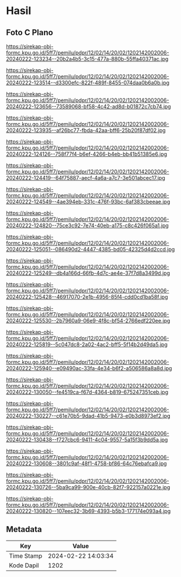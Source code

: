 # Hasil

## Foto C Plano

https://sirekap-obj-formc.kpu.go.id/5ff7/pemilu/pdpr/12/02/14/20/02/1202142002006-20240222-123234--20b2a4b5-3c15-477a-880b-55ffa40371ac.jpg

https://sirekap-obj-formc.kpu.go.id/5ff7/pemilu/pdpr/12/02/14/20/02/1202142002006-20240222-123514--d3300efc-822f-489f-8455-074daa0b6a0b.jpg

https://sirekap-obj-formc.kpu.go.id/5ff7/pemilu/pdpr/12/02/14/20/02/1202142002006-20240222-123656--73589068-bf58-4c42-ad8d-b01872c7cb74.jpg

https://sirekap-obj-formc.kpu.go.id/5ff7/pemilu/pdpr/12/02/14/20/02/1202142002006-20240222-123935--af26bc77-fbda-42aa-bff6-25b20f87df02.jpg

https://sirekap-obj-formc.kpu.go.id/5ff7/pemilu/pdpr/12/02/14/20/02/1202142002006-20240222-124126--758f77f4-b6ef-4266-b4eb-bb41b51385e6.jpg

https://sirekap-obj-formc.kpu.go.id/5ff7/pemilu/pdpr/12/02/14/20/02/1202142002006-20240222-124419--64f75887-aecf-4a6a-a7c7-3e501abcec17.jpg

https://sirekap-obj-formc.kpu.go.id/5ff7/pemilu/pdpr/12/02/14/20/02/1202142002006-20240222-124549--4ae394eb-331c-476f-93bc-6af383cbeeae.jpg

https://sirekap-obj-formc.kpu.go.id/5ff7/pemilu/pdpr/12/02/14/20/02/1202142002006-20240222-124820--75ce3c92-7e74-40eb-a175-c8c426f065a1.jpg

https://sirekap-obj-formc.kpu.go.id/5ff7/pemilu/pdpr/12/02/14/20/02/1202142002006-20240222-125051--086490d2-4447-4385-bd05-42325d4d2ccd.jpg

https://sirekap-obj-formc.kpu.go.id/5ff7/pemilu/pdpr/12/02/14/20/02/1202142002006-20240222-125249--db4a166d-66fb-4d7c-ae4e-37f7d8a3499d.jpg

https://sirekap-obj-formc.kpu.go.id/5ff7/pemilu/pdpr/12/02/14/20/02/1202142002006-20240222-125428--46917070-2e1b-4956-85f4-cdd0cd1ba58f.jpg

https://sirekap-obj-formc.kpu.go.id/5ff7/pemilu/pdpr/12/02/14/20/02/1202142002006-20240222-125530--2b7960a9-06e9-4f8c-bf54-2766edf220ee.jpg

https://sirekap-obj-formc.kpu.go.id/5ff7/pemilu/pdpr/12/02/14/20/02/1202142002006-20240222-125819--5c047dc8-2a02-4ac2-bff5-5f14b2d49da5.jpg

https://sirekap-obj-formc.kpu.go.id/5ff7/pemilu/pdpr/12/02/14/20/02/1202142002006-20240222-125940--e09490ac-33fa-4e34-b6f2-a506586a8a8d.jpg

https://sirekap-obj-formc.kpu.go.id/5ff7/pemilu/pdpr/12/02/14/20/02/1202142002006-20240222-130050--fe4519ca-f67d-4364-b819-675247351ceb.jpg

https://sirekap-obj-formc.kpu.go.id/5ff7/pemilu/pdpr/12/02/14/20/02/1202142002006-20240222-130227--c61e70b5-9dad-41b5-9473-e0b3d8973ef2.jpg

https://sirekap-obj-formc.kpu.go.id/5ff7/pemilu/pdpr/12/02/14/20/02/1202142002006-20240222-130438--f727cbc6-9411-4c04-9557-5a15f3b9dd5a.jpg

https://sirekap-obj-formc.kpu.go.id/5ff7/pemilu/pdpr/12/02/14/20/02/1202142002006-20240222-130608--3801c9af-48f1-4758-bf86-64c76ebafca9.jpg

https://sirekap-obj-formc.kpu.go.id/5ff7/pemilu/pdpr/12/02/14/20/02/1202142002006-20240222-130726--5ba9ca99-900e-40cb-82f7-922157a0221e.jpg

https://sirekap-obj-formc.kpu.go.id/5ff7/pemilu/pdpr/12/02/14/20/02/1202142002006-20240222-130820--107eec32-3b69-4393-b5b3-177174e093a4.jpg


## Metadata

| Key        | Value               |
| ---------- | ------------------- |
| Time Stamp | 2024-02-22 14:03:34 |
| Kode Dapil | 1202                |



